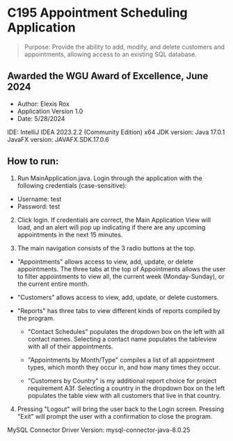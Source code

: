 # C195 Appointment Scheduling Application
> Purpose: Provide the ability to add, modify, and delete customers and appointments, allowing access to an existing SQL database.

## Awarded the WGU Award of Excellence, June 2024
- Author: Elexis Rox
- Application Version 1.0
- Date: 5/28/2024

IDE: IntelliJ IDEA 2023.2.2 (Community Edition) x64
JDK version: Java 17.0.1
JavaFX version: JAVAFX.SDK.17.0.6

## How to run:
1. Run MainApplication.java. Login through the application with the following credentials (case-sensitive):

- Username: test
- Password: test

2. Click login. If credentials are correct, the Main Application View will load, and an alert will pop up indicating if there are any upcoming appointments in the next 15 minutes.

3. The main navigation consists of the 3 radio buttons at the top.

- "Appointments" allows access to view, add, update, or delete appointments. The three tabs at the top of Appointments allows the user to filter appointments to view all, the current week (Monday-Sunday), or the current entire month.

- "Customers" allows access to view, add, update, or delete customers.

- "Reports" has three tabs to view different kinds of reports compiled by the program.

    - "Contact Schedules" populates the dropdown box on the left with all contact names. Selecting a contact name populates the tableview with all of their appointments.

    - "Appointments by Month/Type" compiles a list of all appointment types, which month they occur in, and how many times they occur.

    - "Customers by Country" is my additional report choice for project requirement A3f. Selecting a country in the dropdown box on the left populates the table view with all customers that live in that country.

4. Pressing "Logout" will bring the user back to the Login screen. Pressing "Exit" will prompt the user with a confirmation to close the program.

MySQL Connector Driver Version: mysql-connector-java-8.0.25

